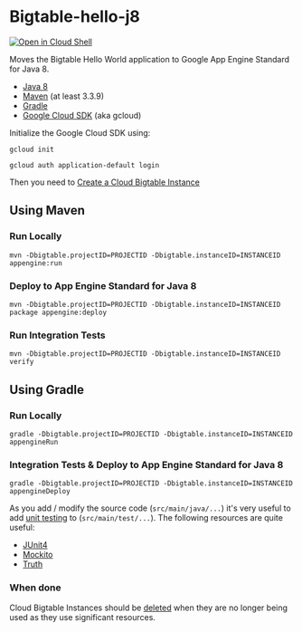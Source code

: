 Bigtable-hello-j8
=================

<a href="https://console.cloud.google.com/cloudshell/open?git_repo=https://github.com/GoogleCloudPlatform/java-docs-samples&page=editor&open_in_editor=appengine-java8/bigtable/README.md">
<img alt="Open in Cloud Shell" src ="http://gstatic.com/cloudssh/images/open-btn.png"></a>

Moves the Bigtable Hello World application to Google App Engine Standard for Java 8.


* [Java 8](http://www.oracle.com/technetwork/java/javase/downloads/index.html)
* [Maven](https://maven.apache.org/download.cgi) (at least 3.3.9)
* [Gradle](https://gradle.org)
* [Google Cloud SDK](https://cloud.google.com/sdk/) (aka gcloud)

Initialize the Google Cloud SDK using:

    gcloud init

    gcloud auth application-default login

Then you need to [Create a Cloud Bigtable Instance](https://cloud.google.com/bigtable/docs/creating-instance)


## Using Maven

### Run Locally

    mvn -Dbigtable.projectID=PROJECTID -Dbigtable.instanceID=INSTANCEID appengine:run

### Deploy to App Engine Standard for Java 8

    mvn -Dbigtable.projectID=PROJECTID -Dbigtable.instanceID=INSTANCEID package appengine:deploy 

### Run Integration Tests

    mvn -Dbigtable.projectID=PROJECTID -Dbigtable.instanceID=INSTANCEID verify

## Using Gradle

### Run Locally

    gradle -Dbigtable.projectID=PROJECTID -Dbigtable.instanceID=INSTANCEID appengineRun

### Integration Tests & Deploy to App Engine Standard for Java 8

    gradle -Dbigtable.projectID=PROJECTID -Dbigtable.instanceID=INSTANCEID appengineDeploy

As you add / modify the source code (`src/main/java/...`) it's very useful to add
[unit testing](https://cloud.google.com/appengine/docs/java/tools/localunittesting)
to (`src/main/test/...`).  The following resources are quite useful:

* [JUnit4](http://junit.org/junit4/)
* [Mockito](http://mockito.org/)
* [Truth](http://google.github.io/truth/)

### When done

Cloud Bigtable Instances should be [deleted](https://cloud.google.com/bigtable/docs/deleting-instance)
when they are no longer being used as they use significant resources.
